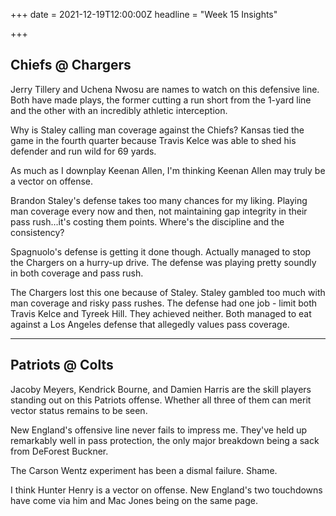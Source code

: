+++
date = 2021-12-19T12:00:00Z
headline = "Week 15 Insights"

+++
## Chiefs @ Chargers

Jerry Tillery and Uchena Nwosu are names to watch on this defensive line. Both have made plays, the former cutting a run short from the 1-yard line and the other with an incredibly athletic interception.

Why is Staley calling man coverage against the Chiefs? Kansas tied the game in the fourth quarter because Travis Kelce was able to shed his defender and run wild for 69 yards.

As much as I downplay Keenan Allen, I'm thinking Keenan Allen may truly be a vector on offense.

Brandon Staley's defense takes too many chances for my liking. Playing man coverage every now and then, not maintaining gap integrity in their pass rush...it's costing them points. Where's the discipline and the consistency?

Spagnuolo's defense is getting it done though. Actually managed to stop the Chargers on a hurry-up drive. The defense was playing pretty soundly in both coverage and pass rush.

The Chargers lost this one because of Staley. Staley gambled too much with man coverage and risky pass rushes. The defense had one job - limit both Travis Kelce and Tyreek Hill. They achieved neither. Both managed to eat against a Los Angeles defense that allegedly values pass coverage.

***

## Patriots @ Colts

Jacoby Meyers, Kendrick Bourne, and Damien Harris are the skill players standing out on this Patriots offense. Whether all three of them can merit vector status remains to be seen.

New England's offensive line never fails to impress me. They've held up remarkably well in pass protection, the only major breakdown being a sack from DeForest Buckner.

The Carson Wentz experiment has been a dismal failure. Shame.

I think Hunter Henry is a vector on offense. New England's two touchdowns have come via him and Mac Jones being on the same page.